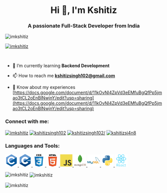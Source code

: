 <h1 align="center">Hi 👋, I'm Kshitiz</h1>
<h3 align="center">A passionate Full-Stack Developer from India</h3>

<p align="left"> <img src="https://komarev.com/ghpvc/?username=imkshitiz&label=Profile%20views&color=0e75b6&style=flat" alt="imkshitiz" /> </p>

<p align="left"> <a href="https://github.com/ryo-ma/github-profile-trophy"><img src="https://github-profile-trophy.vercel.app/?username=imkshitiz" alt="imkshitiz" /></a> </p>

<p align="left"> <a href="https://twitter.com/" target="blank"><img src="https://img.shields.io/twitter/follow/?logo=twitter&style=for-the-badge" alt="" /></a> </p>

- 🌱 I’m currently learning **Backend Development**

- 📫 How to reach me **kshitizsingh102@gmail.com**

- 📄 Know about my experiences [https://docs.google.com/document/d/11kOvNI4ZpVd3eEMfuBgQfPp5jmao3tCL2oEnBlNwjnY/edit?usp=sharing](https://docs.google.com/document/d/11kOvNI4ZpVd3eEMfuBgQfPp5jmao3tCL2oEnBlNwjnY/edit?usp=sharing)

<h3 align="left">Connect with me:</h3>
<p align="left">
<a href="https://linkedin.com/in/imkshitiz" target="blank"><img align="center" src="https://raw.githubusercontent.com/rahuldkjain/github-profile-readme-generator/master/src/images/icons/Social/linked-in-alt.svg" alt="imkshitiz" height="30" width="40" /></a>
<a href="https://www.hackerrank.com/kshitizsingh102" target="blank"><img align="center" src="https://raw.githubusercontent.com/rahuldkjain/github-profile-readme-generator/master/src/images/icons/Social/hackerrank.svg" alt="kshitizsingh102" height="30" width="40" /></a>
<a href="https://www.leetcode.com/kshitizsingh102/" target="blank"><img align="center" src="https://raw.githubusercontent.com/rahuldkjain/github-profile-readme-generator/master/src/images/icons/Social/leet-code.svg" alt="kshitizsingh102/" height="30" width="40" /></a>
<a href="https://auth.geeksforgeeks.org/user/kshitizsj4n8" target="blank"><img align="center" src="https://raw.githubusercontent.com/rahuldkjain/github-profile-readme-generator/master/src/images/icons/Social/geeks-for-geeks.svg" alt="kshitizsj4n8" height="30" width="40" /></a>
</p>

<h3 align="left">Languages and Tools:</h3>
<p align="left"> <a href="https://www.cprogramming.com/" target="_blank" rel="noreferrer"> <img src="https://raw.githubusercontent.com/devicons/devicon/master/icons/c/c-original.svg" alt="c" width="40" height="40"/> </a> <a href="https://www.w3schools.com/cpp/" target="_blank" rel="noreferrer"> <img src="https://raw.githubusercontent.com/devicons/devicon/master/icons/cplusplus/cplusplus-original.svg" alt="cplusplus" width="40" height="40"/> </a> <a href="https://www.w3schools.com/css/" target="_blank" rel="noreferrer"> <img src="https://raw.githubusercontent.com/devicons/devicon/master/icons/css3/css3-original-wordmark.svg" alt="css3" width="40" height="40"/> </a> <a href="https://www.w3.org/html/" target="_blank" rel="noreferrer"> <img src="https://raw.githubusercontent.com/devicons/devicon/master/icons/html5/html5-original-wordmark.svg" alt="html5" width="40" height="40"/> </a> <a href="https://developer.mozilla.org/en-US/docs/Web/JavaScript" target="_blank" rel="noreferrer"> <img src="https://raw.githubusercontent.com/devicons/devicon/master/icons/javascript/javascript-original.svg" alt="javascript" width="40" height="40"/> </a> <a href="https://www.mongodb.com/" target="_blank" rel="noreferrer"> <img src="https://raw.githubusercontent.com/devicons/devicon/master/icons/mongodb/mongodb-original-wordmark.svg" alt="mongodb" width="40" height="40"/> </a> <a href="https://www.mysql.com/" target="_blank" rel="noreferrer"> <img src="https://raw.githubusercontent.com/devicons/devicon/master/icons/mysql/mysql-original-wordmark.svg" alt="mysql" width="40" height="40"/> </a> <a href="https://www.python.org" target="_blank" rel="noreferrer"> <img src="https://raw.githubusercontent.com/devicons/devicon/master/icons/python/python-original.svg" alt="python" width="40" height="40"/> </a> <a href="https://reactjs.org/" target="_blank" rel="noreferrer"> <img src="https://raw.githubusercontent.com/devicons/devicon/master/icons/react/react-original-wordmark.svg" alt="react" width="40" height="40"/> </a> </p>

<p><img align="left" src="https://github-readme-stats.vercel.app/api/top-langs?username=imkshitiz&show_icons=true&locale=en&layout=compact" alt="imkshitiz" /></p>

<p>&nbsp;<img align="center" src="https://github-readme-stats.vercel.app/api?username=imkshitiz&show_icons=true&locale=en" alt="imkshitiz" /></p>

<p><img align="center" src="https://github-readme-streak-stats.herokuapp.com/?user=imkshitiz&" alt="imkshitiz" /></p>
